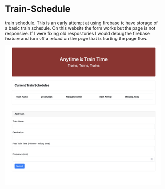 # Train-Schedule
train schedule.  This is an early attempt at using firebase to have storage of a basic train schedule.  On this website the form works but the page is not responsive.  If I were fixing old respositories I would debug the firebase feature and turn off a reload on the page that is hurting the page flow.

[![train_scheduler](/train_schedule_sheet.png)](https://cqyates.github.io/Train-Schedule/)
